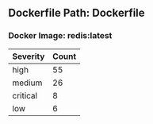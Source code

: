 ## Dockerfile Path: Dockerfile

### Docker Image: redis:latest
| Severity | Count |
|----------|-------|
| high | 55 |
| medium | 26 |
| critical | 8 |
| low | 6 |
